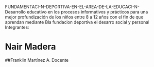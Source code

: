 #
FUNDAMENTACI-N-DEPORTIVA-EN-EL-AREA-DE-LA-EDUCACI-N-
Desarrollo educativo en los procesos informativos y prácticos para una mejor profundización de los niños entre 8 a 12 años con el fin de que aprendan mediante
Bla fundacion deportiva el desarro social y personal
Integrantes: 
# Nair Madera 
##Franklin Martínez A. Docente
